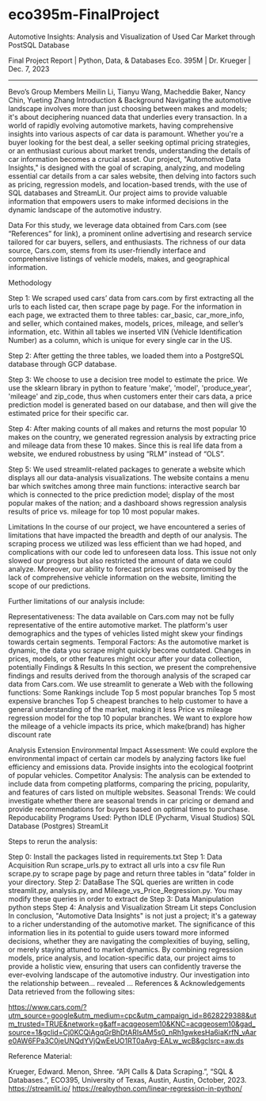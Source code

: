 # eco395m-FinalProject

Automotive Insights: Analysis and Visualization of Used Car Market through PostSQL Database

Final Project Report | Python, Data, & Databases  Eco. 395M | Dr. Krueger | Dec. 7, 2023
_________________________________________________________________________

Bevo’s Group Members
Meilin Li, Tianyu Wang, Macheddie Baker, Nancy Chin, Yueting Zhang
Introduction & Background 
Navigating the automotive landscape involves more than just choosing between makes and models; it's about deciphering nuanced data that underlies every transaction. In a world of rapidly evolving automotive markets, having comprehensive insights into various aspects of car data is paramount. Whether you're a buyer looking for the best deal, a seller seeking optimal pricing strategies, or an enthusiast curious about market trends, understanding the details of car information becomes a crucial asset. Our project, "Automotive Data Insights," is designed with the goal of scraping, analyzing, and modeling essential car details from a car sales website, then delving into factors such as pricing, regression models, and location-based trends, with the use of SQL databases and StreamLit. Our project aims to provide valuable information that empowers users to make informed decisions in the dynamic landscape of the automotive industry.

Data
For this study, we leverage data obtained from Cars.com (see “References” for link), a prominent online advertising and research service tailored for car buyers, sellers, and enthusiasts. The richness of our data source, Cars.com, stems from its user-friendly interface and comprehensive listings of vehicle models, makes, and geographical information.



Methodology 

Step 1: We scraped used cars’ data from cars.com by first extracting all the urls to each listed car, then scrape page by page. For the information in each page, we extracted them to three tables: car_basic, car_more_info, and seller, which contained makes, models, prices, mileage, and seller’s information, etc. Within all tables we inserted VIN (Vehicle Identification Number) as a column, which is unique for every single car in the US. 

Step 2: After getting the three tables, we loaded them into a PostgreSQL database through GCP database.

Step 3: We choose to use a decision tree model to estimate the price. We use the sklearn library in python to feature 'make', 'model', 'produce_year', 'mileage' and zip_code, thus when customers enter their cars data, a price prediction model is generated based on our database, and then will give the estimated price for their specific car.

Step 4: After making counts of all makes and returns the most popular 10 makes on the country, we generated regression analysis by extracting price and mileage data from these 10 makes. Since this is real life data from a website, we endured robustness by using “RLM” instead of “OLS”. 

Step 5: We used streamlit-related packages to generate a website which displays all our data-analysis visualizations. The website contains a menu bar which switches among three main functions: interactive search bar which is connected to the price prediction model; display of the most popular makes of the nation; and a dashboard shows regression analysis results of price vs. mileage for top 10 most popular makes. 





Limitations
In the course of our project, we have encountered a series of limitations that have impacted the breadth and depth of our analysis. The scraping process we utilized was less efficient than we had hoped, and complications with our code led to unforeseen data loss. This issue not only slowed our progress but also restricted the amount of data we could analyze. Moreover, our ability to forecast prices was compromised by the lack of comprehensive vehicle information on the website, limiting the scope of our predictions.

Further limitations of our analysis include:

Representativeness: The data available on Cars.com may not be fully representative of the entire automotive market. The platform's user demographics and the types of vehicles listed might skew your findings towards certain segments.
Temporal Factors: As the automotive market is dynamic, the data you scrape might quickly become outdated. Changes in prices, models, or other features might occur after your data collection, potentially 
Findings & Results
In this section, we present the comprehensive findings and results derived from the thorough analysis of the scraped car data from Cars.com.
We use streamlit to generate a Web with the following functions:
Some Rankings include 
	Top 5 most popular branches
	Top 5 most expensive branches
Top 5 cheapest branches
to help customer to have a general understanding of the market, making it less
Price vs mileage regression model for the top 10 popular branches. We want to explore how the mileage of a vehicle impacts its price, which make(brand) has higher discount rate 






Analysis Extension
Environmental Impact Assessment: We could explore the environmental impact of certain car models by analyzing factors like fuel efficiency and emissions data. Provide insights into the ecological footprint of popular vehicles. 
Competitor Analysis: The analysis can be extended to include data from competing platforms, comparing the pricing, popularity, and features of cars listed on multiple websites. 
Seasonal Trends: We could investigate whether there are seasonal trends in car pricing or demand and provide recommendations for buyers based on optimal times to purchase.
Repoducability
Programs Used:
Python IDLE (Pycharm, Visual Studios)
SQL Database (Postgres)
StreamLit

Steps to rerun the analysis:

Step 0: Install the packages listed in requirements.txt
Step 1: Data Acquisition 
Run scrape_urls.py to extract all urls into a csv file
Run scrape.py to scrape page by page and return three tables in “data” folder in your directory. 
Step 2: DataBase
The SQL queries are written in code streamlit.py, analysis.py, and Mileage_vs_Price_Regression.py. You may modify these queries in order to extract de
Step 3: Data Manipulation 
python steps
Step 4: Analysis and Visualization
Stream Lit steps
Conclusion
In conclusion, "Automotive Data Insights" is not just a project; it's a gateway to a richer understanding of the automotive market. The significance of this information lies in its potential to guide users toward more informed decisions, whether they are navigating the complexities of buying, selling, or merely staying attuned to market dynamics. By combining regression models, price analysis, and location-specific data, our project aims to provide a holistic view, ensuring that users can confidently traverse the ever-evolving landscape of the automotive industry. Our investigation into the relationship between… revealed  …
References & Acknowledgements
Data retrieved from the following sites:

https://www.cars.com/?utm_source=google&utm_medium=cpc&utm_campaign_id=8628229388&utm_trusted=TRUE&network=g&aff=acqgeosem10&KNC=acqgeosem10&gad_source=1&gclid=Cj0KCQiAgqGrBhDtARIsAM5s0_nRh1gwkesHa6iaKrfN_vAare0AW6FPa3C0jeUNQdYVjQwEeUO1RT0aAvg-EALw_wcB&gclsrc=aw.ds

Reference Material:

Krueger, Edward. Menon, Shree. “API Calls & Data Scraping.”, “SQL & Databases.”, ECO395, University of Texas, Austin, Austin, October, 2023.
https://streamlit.io/
https://realpython.com/linear-regression-in-python/


